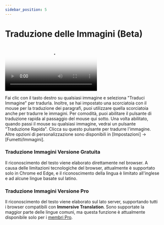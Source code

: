 ```yaml
---
sidebar_position: 5
---
```


# Traduzione delle Immagini (Beta)

<video
  controls
  poster="https://s.immersivetranslate.com/static/extension/images/image_tansalte_intro-qkKVLH.png"
  src="https://s.immersivetranslate.com/assets/r2-uploads/image_trabslate_zh-m4e2UQzQZGiM7cHr.mp4"
/>

Fai clic con il tasto destro su qualsiasi immagine e seleziona "Traduci Immagine" per tradurla. Inoltre, se hai impostato una scorciatoia con il mouse per la traduzione dei paragrafi, puoi utilizzare quella scorciatoia anche per tradurre le immagini. Per comodità, puoi abilitare il pulsante di traduzione rapida al passaggio del mouse qui sotto. Una volta abilitato, quando passi il mouse su qualsiasi immagine, vedrai un pulsante "Traduzione Rapida". Clicca su questo pulsante per tradurre l'immagine. Altre opzioni di personalizzazione sono disponibili in [Impostazioni] -> [Fumetti/Immagini].

### Traduzione Immagini Versione Gratuita

Il riconoscimento del testo viene elaborato direttamente nel browser. A causa delle limitazioni tecnologiche del browser, attualmente è supportato solo in Chrome ed Edge, e il riconoscimento della lingua è limitato all'inglese e ad alcune lingue basate sul latino.

### Traduzione Immagini Versione Pro

Il riconoscimento del testo viene elaborato sul lato server, supportando tutti i browser compatibili con **Immersive Translation**. Sono supportate la maggior parte delle lingue comuni, ma questa funzione è attualmente disponibile solo per i [membri Pro](https://immersivetranslate.com/auth/pricing/?utm_source=officialSite&utm_medium=usageDoc&utm_campaign=usageDocImage).
